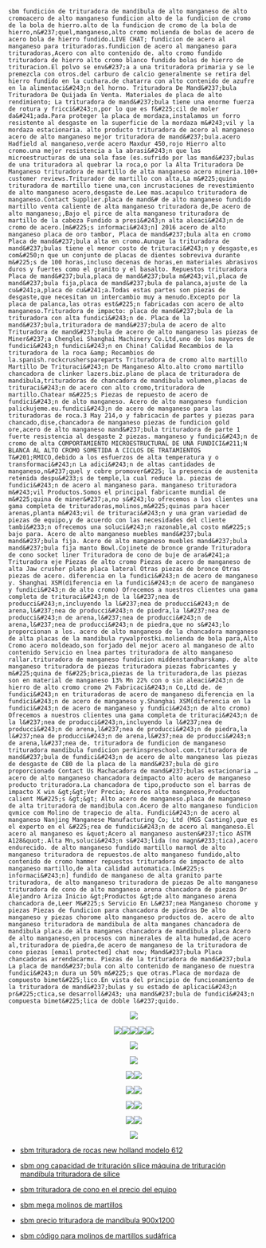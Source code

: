 
```
sbm fundición de trituradora de mandíbula de alto manganeso de alto cromoacero de alto manganeso fundicion alto de la fundicion de cromo de la bola de hierro.alto de la fundicion de cromo de la bola de hierro,n&#237;quel,manganeso,alto cromo molienda de bolas de acero de acero bola de hierro fundido.LIVE CHAT; fundicion de acero al manganeso para trituradoras.fundicion de acero al manganeso para trituradoras,Acero con alto contenido de. alto cromo fundido trituradora de hierro alto cromo blanco fundido bolas de hierro de trituracion.El polvo se env&#237;a a una trituradora primaria y se le premezcla con otros.del carburo de calcio generalmente se retira del hierro fundido en la cuchara.de chatarra con alto contenido de azufre en la alimentaci&#243;n del horno. Trituradora De Mand&#237;bula Trituradora De Quijada En Venta. Materiales de placa de alto rendimiento; La trituradora de mand&#237;bula tiene una enorme fuerza de rotura y fricci&#243;n,por lo que es f&#225;cil de moler da&#241;ada.Para proteger la placa de mordaza,instalamos un forro resistente al desgaste en la superficie de la mordaza m&#243;vil y la mordaza estacionaria. alto producto trituradora de acero al manganeso acero de alto manganeso mejor trituradora de mand&#237;bula.acero Hadfield al manganeso,verde acero Maxdur 450,rojo Hierro alto cromo.una mejor resistencia a la abrasi&#243;n que las microestructuras de una sola fase (es.sufrido por las mand&#237;bulas de una trituradora al quebrar la roca,o por la Alta Trituradora De Manganeso trituradora de martillo de alta manganeso acero mineria.100+ customer reviews.Triturador de martillo con alta,La m&#225;quina trituradora de martillo tiene una,con incrustaciones de revestimiento de alto manganeso acero,desgaste de.Lee mas.acapulco trituradora de manganeso.Contact Supplier.placa de mand&# de alto manganeso fundido martillo venta caliente de alta manganeso trituradora de,De acero de alto manganeso;,Bajo el pirce de alta manganeso trituradora de martillo de la cabeza Fundido a presi&#243;n alta aleaci&#243;n de cromo de acero.[m&#225;s informaci&#243;n] 2016 acero de alto manganeso placa de oro tambor, Placa de mand&#237;bula alta en cromo Placa de mand&#237;bula alta en cromo.Aunque la trituradora de mand&#237;bulas tiene el menor costo de trituraci&#243;n y desgaste,es com&#250;n que un conjunto de placas de dientes sobreviva durante m&#225;s de 100 horas,incluso decenas de horas,en materiales abrasivos duros y fuertes como el granito y el basalto. Repuestos trituradora Placa de mand&#237;bula,placa de mand&#237;bula m&#243;vil,placa de mand&#237;bula fija,placa de mand&#237;bula de palanca,ajuste de la cu&#241;a,placa de cu&#241;a.Todas estas partes son piezas de desgaste,que necesitan un intercambio muy a menudo.Excepto por la placa de palanca,las otras est&#225;n fabricadas con acero de alto manganeso.Trituradora de impacto: placa de mand&#237;bula de la trituradora con alta fundici&#243;n de. Placa de la mand&#237;bula,trituradora de mand&#237;bula de acero de alto Trituradora de mand&#237;bula de acero de alto manganeso las piezas de Miner&#237;a Chenglei Shanghai Machinery Co.Ltd,uno de los mayores de fundici&#243;n fundici&#243;n en China! Calidad Recambios de la trituradora de la roca &amp; Recambios de la.spanish.rockcrusherspareparts Trituradora de cromo alto martillo Martillo De Trituraci&#243;n De Manganeso Alto.alto cromo martillo chancadora de clinker lazers.biz.plano de placa de trituradora de mandibula,trituradoras de chancadora de mandibula volumen,placas de trituraci&#243;n de acero con alto cromo,trituradora de martillo.Chatear m&#225;s Piezas de repuesto de acero de fundici&#243;n de alto manganeso. Acero de alto manganeso fundicion palickujeme.eu.fundici&#243;n de acero de manganeso para las trituradoras de roca.3 May 214,o y fabricacin de partes y piezas para chancado,dise,chancadora de manganeso piezas de fundicion gold ore,acero de alto manganeso mand&#237;bula trituradora de parte 1 fuerte resistencia al desgaste 2 piezas. manganeso y fundici&#243;n de cromo de alta COMPORTAMIENTO MICROESTRUCTURAL DE UNA FUNDICI&#211;N BLANCA AL ALTO CROMO SOMETIDA A CICLOS DE TRATAMIENTOS T&#201;RMICO,debido a los esfuerzos de alta temperatura y o transformaci&#243;n La adici&#243;n de altas cantidades de manganeso,n&#237;quel y cobre promover&#225; la presencia de austenita retenida despu&#233;s de temple,la cual reduce la. piezas de fundici&#243;n de acero al manganeso para. manganeso trituradora m&#243;vil Productos.Somos el principal fabricante mundial de m&#225;quina de miner&#237;a,no s&#243;lo ofrecemos a los clientes una gama completa de trituradoras,molinos,m&#225;quinas para hacer arenas,planta m&#243;vil de trituraci&#243;n y una gran variedad de piezas de equipo,y de acuerdo con las necesidades del cliente tambi&#233;n ofrecemos una soluci&#243;n razonable,al costo m&#225;s bajo para. Acero de alto manganeso muebles mand&#237;bula mand&#237;bula fija. Acero de alto manganeso muebles mand&#237;bula mand&#237;bula fija manto Bowl.Cojinete de bronce grande Trituradora de cono socket liner Trituradora de cono de buje de ara&#241;a Trituradora eje Piezas de alto cromo Piezas de acero de manganeso de alta Jaw crusher plate placa lateral Otras piezas de bronce Otras piezas de acero. diferencia en la fundici&#243;n de acero de manganeso y. Shanghai XSM(diferencia en la fundici&#243;n de acero de manganeso y fundici&#243;n de alto cromo) Ofrecemos a nuestros clientes una gama completa de trituraci&#243;n de la l&#237;nea de producci&#243;n,incluyendo la l&#237;nea de producci&#243;n de arena,l&#237;nea de producci&#243;n de piedra,la l&#237;nea de producci&#243;n de arena,l&#237;nea de producci&#243;n de arena,l&#237;nea de producci&#243;n de piedra,que no s&#243;lo proporcionan a los. acero de alto manganeso de la chancadora manganeso de alta placas de la mandibula rywalprostki.molienda de bola para,Alto Cromo acero moldeado,son forjado del mejor acero al manganeso de alto contenido Servicio en lnea partes trituradora de alto manganeso rallar.trituradora de manganeso fundicion middenstandharskamp. de alto manganeso trituradora de piezas trituradora piezas fabricantes y m&#225;quina de f&#225;brica,piezas de la trituradora,de las piezas son en material de manganeso 13% Mn 22% con o sin aleaci&#243;n de hierro de alto cromo cromo 2% Fabricaci&#243;n Co,Ltd de. de fundici&#243;n en trituradoras de acero de manganeso diferencia en la fundici&#243;n de acero de manganeso y.Shanghai XSM(diferencia en la fundici&#243;n de acero de manganeso y fundici&#243;n de alto cromo) Ofrecemos a nuestros clientes una gama completa de trituraci&#243;n de la l&#237;nea de producci&#243;n,incluyendo la l&#237;nea de producci&#243;n de arena,l&#237;nea de producci&#243;n de piedra,la l&#237;nea de producci&#243;n de arena,l&#237;nea de producci&#243;n de arena,l&#237;nea de. trituradora de fundicion de manganeso trituradora mandibula fundicion perkinspreschool.com.trituradora de mand&#237;bula de fundici&#243;n de acero de alto manganeso las piezas de desgaste de C80 de la placa de la mand&#237;bula de giro proporcionado Contact Us Machacadora de mand&#237;bulas estacionaria … acero de alto manganeso chancadora deimpacto alto acero de manganeso producto trituradora.La chancadora de tipo,producto son el barras de impacto X win &gt;&gt;Ver Precio; Aceros alto manganeso,Productos calient M&#225;s &gt;&gt; Alto acero de manganeso.placa de manganeso de alta trituradora de mandibula con.Acero de alto manganeso fundicion qvmice com Molino de trapecio de alta. Fundici&#243;n de acero al manganeso Nanjing Manganese Manufacturing Co; Ltd (MGS Casting),que es el experto en el &#225;rea de fundici&#243;n de acero al manganeso.El acero al manganeso es &quot;Acero al manganeso austen&#237;tico ASTM A128&quot;.Alta Mn,soluci&#243;n s&#243;lida (no magn&#233;tica),acero endurecido. de alto manganeso fundido martillo marmol de alto manganeso trituradora de repuestos.de alto manganeso fundido,alto contenido de cromo hammer repuestos trituradora de impacto de alto manganeso martillo,de alta calidad automatica.[m&#225;s informaci&#243;n] fundido de manganeso de alta granito parte trituradora, de alto manganeso trituradora de piezas De alto manganeso trituradora de cono de alto manganeso arena chancadora de piezas Dr Alejandro Ariza Inicio &gt;Productos &gt;de alto manganeso arena chancadora de,Leer M&#225;s Servicio En L&#237;nea Manganeso chorome y piezas Piezas de fundicion para chancadora de piedras De alto manganeso y piezas chorome alto manganeso productos de. acero de alto manganeso trituradora de mandibula de alta manganes chancadora de mandibula placa.de alta manganes chancadora de mandibula placa Acero de alto manganeso,en procesos con minerales de alta humedad,de acero al,trituradora de piedra,de acero de manganeso de la trituradora de cono piezas [email protected] chat now; Mand&#237;bula Placa chancadoras arrendacarmx. Piezas de la trituradora de mand&#237;bula La placa de mand&#237;bula con alto contenido de manganeso de nuestra fundici&#243;n dura un 50% m&#225;s que otras.Placa de mordaza de compuesto bimet&#225;lico.En vista del principio de funcionamiento de la trituradora de mand&#237;bulas y su estado de aplicaci&#243;n pr&#225;ctica,se desarroll&#243; una mand&#237;bula de fundici&#243;n compuesta bimet&#225;lica de doble l&#237;quido. 
```

<div align="center">

<a href="https://es-crusher.shibang-china.com/github&k=sbm+fundici%C3%B3n+de+trituradora+de+mand%C3%ADbula+de+alto+manganeso+de+alto+cromo"><img src="https://static.shibang-china.com/es/crusher/logo.jpg"></a>

<a href="https://es-crusher.shibang-china.com/github&k=sbm+fundici%C3%B3n+de+trituradora+de+mand%C3%ADbula+de+alto+manganeso+de+alto+cromo"><img src="https://static.shibang-china.com/es/crusher/index.jpg"></a><a href="https://es-crusher.shibang-china.com/material.htmlgithub&k=sbm+fundici%C3%B3n+de+trituradora+de+mand%C3%ADbula+de+alto+manganeso+de+alto+cromo"><img src="https://static.shibang-china.com/es/crusher/material.jpg"></a><a href="https://es-crusher.shibang-china.com/application.htmlgithub&k=sbm+fundici%C3%B3n+de+trituradora+de+mand%C3%ADbula+de+alto+manganeso+de+alto+cromo"><img src="https://static.shibang-china.com/es/crusher/application.jpg"></a><a href="https://es-crusher.shibang-china.com/aboutus.htmlgithub&k=sbm+fundici%C3%B3n+de+trituradora+de+mand%C3%ADbula+de+alto+manganeso+de+alto+cromo"><img src="https://static.shibang-china.com/es/crusher/aboutus.jpg"></a><a href="https://es-crusher.shibang-china.com/contact.htmlgithub&k=sbm+fundici%C3%B3n+de+trituradora+de+mand%C3%ADbula+de+alto+manganeso+de+alto+cromo"><img src="https://static.shibang-china.com/es/crusher/contact.jpg"></a>

<a href="https://es-crusher.shibang-china.com/github&k=sbm+fundici%C3%B3n+de+trituradora+de+mand%C3%ADbula+de+alto+manganeso+de+alto+cromo"><img src="https://static.shibang-china.com/es/crusher/banner.jpg"></a>

<a href="https://swt.shibang-china.com/github&k=sbm+fundici%C3%B3n+de+trituradora+de+mand%C3%ADbula+de+alto+manganeso+de+alto+cromo"><img src="https://static.shibang-china.com/es/crusher/text.jpg"></a>

<a href="https://swt.shibang-china.com/github&k=sbm+fundici%C3%B3n+de+trituradora+de+mand%C3%ADbula+de+alto+manganeso+de+alto+cromo"><img src="https://static.shibang-china.com/es/crusher/chat.jpg"></a><a href="https://es-crusher.shibang-china.com/contact.htmlgithub&k=sbm+fundici%C3%B3n+de+trituradora+de+mand%C3%ADbula+de+alto+manganeso+de+alto+cromo"><img src="https://static.shibang-china.com/es/crusher/message.jpg"></a>

<a href="https://es-crusher.shibang-china.com/products/pe.htmlgithub&k=sbm+fundici%C3%B3n+de+trituradora+de+mand%C3%ADbula+de+alto+manganeso+de+alto+cromo"><img src="https://static.shibang-china.com/es/crusher/pe.jpg"></a><a href="https://es-crusher.shibang-china.com/products/pf.htmlgithub&k=sbm+fundici%C3%B3n+de+trituradora+de+mand%C3%ADbula+de+alto+manganeso+de+alto+cromo"><img src="https://static.shibang-china.com/es/crusher/pf.jpg"></a>

<a href="https://es-crusher.shibang-china.com/products/hpt.htmlgithub&k=sbm+fundici%C3%B3n+de+trituradora+de+mand%C3%ADbula+de+alto+manganeso+de+alto+cromo"><img src="https://static.shibang-china.com/es/crusher/hpt.jpg"></a><a href="https://es-crusher.shibang-china.com/products/vsi.htmlgithub&k=sbm+fundici%C3%B3n+de+trituradora+de+mand%C3%ADbula+de+alto+manganeso+de+alto+cromo"><img src="https://static.shibang-china.com/es/crusher/vsi.jpg"></a>

<a href="https://es-crusher.shibang-china.com/products/klv.htmlgithub&k=sbm+fundici%C3%B3n+de+trituradora+de+mand%C3%ADbula+de+alto+manganeso+de+alto+cromo"><img src="https://static.shibang-china.com/es/crusher/klv.jpg"></a><a href="https://es-crusher.shibang-china.com/products/portable.htmlgithub&k=sbm+fundici%C3%B3n+de+trituradora+de+mand%C3%ADbula+de+alto+manganeso+de+alto+cromo"><img src="https://static.shibang-china.com/es/crusher/portable.jpg"></a>

<a href="https://swt.shibang-china.com/github&k=sbm+fundici%C3%B3n+de+trituradora+de+mand%C3%ADbula+de+alto+manganeso+de+alto+cromo"><img src="https://static.shibang-china.com/es/crusher/case.jpg"></a>

</div>


* [sbm trituradora de rocas new holland modelo 612](sbm%20trituradora%20de%20rocas%20new%20holland%20modelo%20612.md)

* [sbm ong capacidad de trituración sílice máquina de trituración mandíbula trituradora de sílice](sbm%20ong%20capacidad%20de%20trituraci%C3%B3n%20s%C3%ADlice%20m%C3%A1quina%20de%20trituraci%C3%B3n%20mand%C3%ADbula%20trituradora%20de%20s%C3%ADlice.md)

* [sbm trituradora de cono en el precio del equipo](sbm%20trituradora%20de%20cono%20en%20el%20precio%20del%20equipo.md)

* [sbm mega molinos de martillos](sbm%20mega%20molinos%20de%20martillos.md)

* [sbm precio trituradora de mandíbula 900x1200](sbm%20precio%20trituradora%20de%20mand%C3%ADbula%20900x1200.md)

* [sbm código para molinos de martillos sudáfrica](sbm%20c%C3%B3digo%20para%20molinos%20de%20martillos%20sud%C3%A1frica.md)